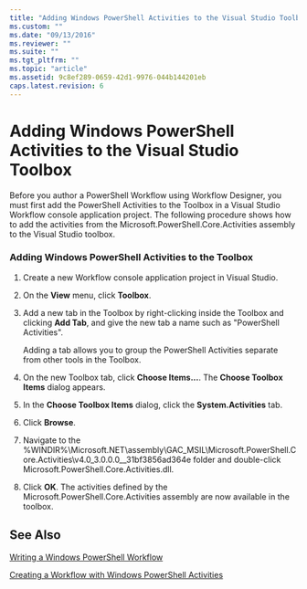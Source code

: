 ```yaml
---
title: "Adding Windows PowerShell Activities to the Visual Studio Toolbox | Microsoft Docs"
ms.custom: ""
ms.date: "09/13/2016"
ms.reviewer: ""
ms.suite: ""
ms.tgt_pltfrm: ""
ms.topic: "article"
ms.assetid: 9c8ef289-0659-42d1-9976-044b144201eb
caps.latest.revision: 6
---
```

# Adding Windows PowerShell Activities to the Visual Studio Toolbox

Before you author a PowerShell Workflow using Workflow Designer, you must first add the PowerShell Activities to the Toolbox in a Visual Studio Workflow console application project. The following procedure shows how to add the activities from the Microsoft.PowerShell.Core.Activities assembly to the Visual Studio toolbox.

### Adding Windows PowerShell Activities to the Toolbox

1. Create a new Workflow console application project in Visual Studio.

2. On the **View** menu, click **Toolbox**.

3. Add a new tab in the Toolbox by right-clicking inside the Toolbox and clicking **Add Tab**, and give the new tab a name such as "PowerShell Activities".

   Adding a tab allows you to group the PowerShell Activities separate from other tools in the Toolbox.

4. On the new Toolbox tab, click **Choose Items...**. The **Choose Toolbox Items** dialog appears.

5. In the **Choose Toolbox Items** dialog, click the **System.Activities** tab.

6. Click **Browse**.

7. Navigate to the %WINDIR%\Microsoft.NET\assembly\GAC_MSIL\Microsoft.PowerShell.Core.Activities\v4.0_3.0.0.0__31bf3856ad364e folder and double-click Microsoft.PowerShell.Core.Activities.dll.

8. Click **OK**. The activities defined by the Microsoft.PowerShell.Core.Activities assembly are now available in the toolbox.

## See Also

[Writing a Windows PowerShell Workflow](./writing-a-windows-powershell-workflow.md)

[Creating a Workflow with Windows PowerShell Activities](./creating-a-workflow-with-windows-powershell-activities.md)